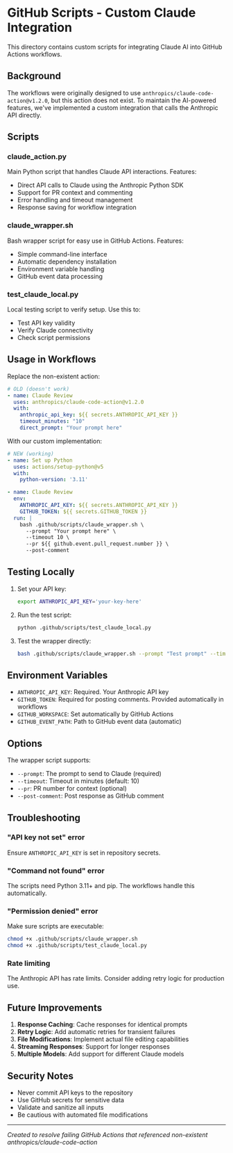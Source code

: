 # GitHub Scripts - Custom Claude Integration

This directory contains custom scripts for integrating Claude AI into GitHub Actions workflows.

## Background

The workflows were originally designed to use `anthropics/claude-code-action@v1.2.0`, but this action does not exist. To maintain the AI-powered features, we've implemented a custom integration that calls the Anthropic API directly.

## Scripts

### claude_action.py
Main Python script that handles Claude API interactions. Features:
- Direct API calls to Claude using the Anthropic Python SDK
- Support for PR context and commenting
- Error handling and timeout management
- Response saving for workflow integration

### claude_wrapper.sh
Bash wrapper script for easy use in GitHub Actions. Features:
- Simple command-line interface
- Automatic dependency installation
- Environment variable handling
- GitHub event data processing

### test_claude_local.py
Local testing script to verify setup. Use this to:
- Test API key validity
- Verify Claude connectivity
- Check script permissions

## Usage in Workflows

Replace the non-existent action:
```yaml
# OLD (doesn't work)
- name: Claude Review
  uses: anthropics/claude-code-action@v1.2.0
  with:
    anthropic_api_key: ${{ secrets.ANTHROPIC_API_KEY }}
    timeout_minutes: "10"
    direct_prompt: "Your prompt here"
```

With our custom implementation:
```yaml
# NEW (working)
- name: Set up Python
  uses: actions/setup-python@v5
  with:
    python-version: '3.11'

- name: Claude Review
  env:
    ANTHROPIC_API_KEY: ${{ secrets.ANTHROPIC_API_KEY }}
    GITHUB_TOKEN: ${{ secrets.GITHUB_TOKEN }}
  run: |
    bash .github/scripts/claude_wrapper.sh \
      --prompt "Your prompt here" \
      --timeout 10 \
      --pr ${{ github.event.pull_request.number }} \
      --post-comment
```

## Testing Locally

1. Set your API key:
   ```bash
   export ANTHROPIC_API_KEY='your-key-here'
   ```

2. Run the test script:
   ```bash
   python .github/scripts/test_claude_local.py
   ```

3. Test the wrapper directly:
   ```bash
   bash .github/scripts/claude_wrapper.sh --prompt "Test prompt" --timeout 5
   ```

## Environment Variables

- `ANTHROPIC_API_KEY`: Required. Your Anthropic API key
- `GITHUB_TOKEN`: Required for posting comments. Provided automatically in workflows
- `GITHUB_WORKSPACE`: Set automatically by GitHub Actions
- `GITHUB_EVENT_PATH`: Path to GitHub event data (automatic)

## Options

The wrapper script supports:
- `--prompt`: The prompt to send to Claude (required)
- `--timeout`: Timeout in minutes (default: 10)
- `--pr`: PR number for context (optional)
- `--post-comment`: Post response as GitHub comment

## Troubleshooting

### "API key not set" error
Ensure `ANTHROPIC_API_KEY` is set in repository secrets.

### "Command not found" error
The scripts need Python 3.11+ and pip. The workflows handle this automatically.

### "Permission denied" error
Make sure scripts are executable:
```bash
chmod +x .github/scripts/claude_wrapper.sh
chmod +x .github/scripts/test_claude_local.py
```

### Rate limiting
The Anthropic API has rate limits. Consider adding retry logic for production use.

## Future Improvements

1. **Response Caching**: Cache responses for identical prompts
2. **Retry Logic**: Add automatic retries for transient failures
3. **File Modifications**: Implement actual file editing capabilities
4. **Streaming Responses**: Support for longer responses
5. **Multiple Models**: Add support for different Claude models

## Security Notes

- Never commit API keys to the repository
- Use GitHub secrets for sensitive data
- Validate and sanitize all inputs
- Be cautious with automated file modifications

---

*Created to resolve failing GitHub Actions that referenced non-existent anthropics/claude-code-action*